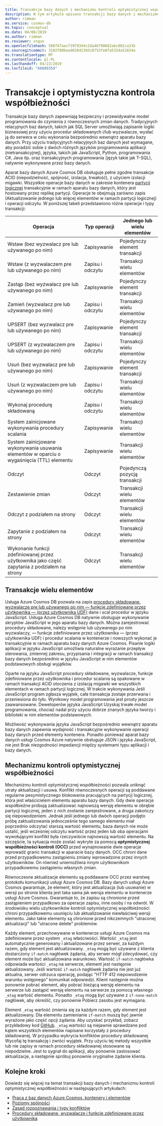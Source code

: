 ```yaml
---
title: Transakcje bazy danych i mechanizmu kontroli optymistycznej współbieżności w usłudze Azure Cosmos DB
description: W tym artykule opisano transakcji bazy danych i mechanizmu kontroli optymistycznej współbieżności w usłudze Azure Cosmos DB
author: rimman
ms.service: cosmos-db
ms.topic: conceptual
ms.date: 04/08/2019
ms.author: rimman
ms.reviewer: sngun
ms.openlocfilehash: 568f47aacf39793d4c2da46798682abc002ca33b
ms.sourcegitcommit: 3102f886aa962842303c8753fe8fa5324a52834a
ms.translationtype: MT
ms.contentlocale: pl-PL
ms.lasthandoff: 04/23/2019
ms.locfileid: "60889359"
---
```

# <a name="transactions-and-optimistic-concurrency-control"></a>Transakcje i optymistyczna kontrola współbieżności

Transakcje bazy danych zapewniają bezpieczny i przewidywalne model programowania do czynienia z równoczesnych zmian danych. Tradycyjnych relacyjnych baz danych, takich jak SQL Server umożliwiają zapisanie logiki biznesowej przy użyciu procedur składowanych i/lub wyzwalacze, wysłać ją do serwera w celu wykonania bezpośrednio wewnątrz aparatu bazy danych. Przy użyciu tradycyjnych relacyjnych baz danych jest wymagane, aby poradzić sobie z dwóch różnych języków programowania aplikacji (nietransakcyjnej), języka, takich jak JavaScript, Python, programowania C#, Java itp. oraz transakcyjnych programowania (język takie jak T-SQL), natywnie wykonywane przez bazy danych.

Aparat bazy danych Azure Cosmos DB obsługuje pełne zgodne transakcje ACID (niepodzielność, spójność, izolacja, trwałość), z użyciem izolacji migawki. Wszystkie operacje bazy danych w zakresie kontenera [partycji logicznej](partition-data.md) transakcyjnie w ramach aparatu bazy danych, który jest hostowany przez replikę partycji. Operacje te obejmują zarówno zapis (Aktualizowanie jednego lub więcej elementów w ramach partycji logicznej) i operacji odczytu. W poniższej tabeli przedstawiono różne operacje i typy transakcji:

| **Operacja**  | **Typ operacji** | **Jednego lub wielu elementów** |
|---------|---------|---------|
| Wstaw (bez wyzwalacz pre lub używanego po nim) | Zapisywanie | Pojedynczy element transakcji |
| Wstaw (z wyzwalaczem pre lub używanego po nim) | Zapisu i odczytu | Transakcji wielu elementów |
| Zastąp (bez wyzwalacz pre lub używanego po nim) | Zapisywanie | Pojedynczy element transakcji |
| Zamień (wyzwalacz pre lub używanego po nim) | Zapisu i odczytu | Transakcji wielu elementów |
| UPSERT (bez wyzwalacz pre lub używanego po nim) | Zapisywanie | Pojedynczy element transakcji |
| UPSERT (z wyzwalaczem pre lub używanego po nim) | Zapisu i odczytu | Transakcji wielu elementów |
| Usuń (bez wyzwalacz pre lub używanego po nim) | Zapisywanie | Pojedynczy element transakcji |
| Usuń (z wyzwalaczem pre lub używanego po nim) | Zapisu i odczytu | Transakcji wielu elementów |
| Wykonaj procedurę składowaną | Zapisu i odczytu | Transakcji wielu elementów |
| System zainicjowane wykonywania procedury scalania | Zapisywanie | Transakcji wielu elementów |
| System zainicjowane wykonywania usuwania elementów w oparciu o wygaśnięcia (TTL) elementu | Zapisywanie | Transakcji wielu elementów |
| Odczyt | Odczyt | Pojedynczą pozycją transakcji |
| Zestawienie zmian | Odczyt | Transakcji wielu elementów |
| Odczyt z podziałem na strony | Odczyt | Transakcji wielu elementów |
| Zapytanie z podziałem na strony | Odczyt | Transakcji wielu elementów |
| Wykonanie funkcji zdefiniowanej przez użytkownika jako część zapytania z podziałem na strony | Odczyt | Transakcji wielu elementów |

## <a name="multi-item-transactions"></a>Transakcje wielu elementów

Usługa Azure Cosmos DB pozwala na zapis [procedury składowane, wyzwalacze pre lub używanego po nim — funkcje zdefiniowane przez użytkownika — (przez użytkownika UDF)](stored-procedures-triggers-udfs.md) dane i scal procedur w języku JavaScript. Usługa Azure Cosmos DB natywnie obsługuje wykonywanie skryptów JavaScript w jego aparatu bazy danych. Można zarejestrować procedury składowane, należy wstępnie lub używanego po nim wyzwalaczy, — funkcje zdefiniowane przez użytkownika — (przez użytkownika UDF) i procedur scalania w kontenerze i nowszych wykonać je transakcyjnie w ramach aparatu bazy danych Azure Cosmos. Pisanie logiki aplikacji w języku JavaScript umożliwia naturalne wyrażanie przepływ sterowania, zmiennej zakresu, przypisania i integracji w ramach transakcji bazy danych bezpośrednio w języku JavaScript w nim elementów podstawowych obsługi wyjątków.

Oparte na języku JavaScript procedury składowane, wyzwalacze, funkcje zdefiniowane przez użytkownika i procedur scalania są opakowane w ramach transakcji ACID otoczenia z izolacją migawki we wszystkich elementach w ramach partycji logicznej. W trakcie wykonywania Jeśli JavaScript program zgłasza wyjątek, cała transakcja zostaje przerwana i przeniesiona do tyłu. Wynikowy model programowania jest prosty jeszcze zaawansowane. Deweloperów języka JavaScript Uzyskaj trwałe model programowania, chociaż nadal przy użyciu dobrze znanych języka tworzy i biblioteki w nim elementów podstawowych.

Możliwość wykonywania języka JavaScript bezpośrednio wewnątrz aparatu bazy danych zapewnia wydajność i transakcyjne wykonywanie operacji bazy danych przed elementy kontenera. Ponadto ponieważ aparat bazy danych usługi Cosmos Azure natywnie obsługuje JSON i języka JavaScript, nie jest Brak niezgodności impedancji między systemami typu aplikacji i bazy danych.

## <a name="optimistic-concurrency-control"></a>Mechanizmu kontroli optymistycznej współbieżności 

Mechanizmu kontroli optymistycznej współbieżności pozwala uniknąć utraty aktualizacji i usuwa. Konflikt równoczesnych operacji są poddawane regularne pesymistycznego blokowania pracujących na partycji logicznej, która jest właścicielem elementu aparatu bazy danych. Gdy dwie operacje współbieżne próbują zaktualizować najnowszą wersję elementu w obrębie partycji logicznej, jeden z nich zostanie zarejestrowane, a druga zakończy się niepowodzeniem. Jednak jeśli jednego lub dwóch operacji podjęto próbę zaktualizowania jednocześnie tego samego elementu miał poprzednio odczytać starszą wartość elementu, baza danych nie może ustalić, jeśli wcześniej odczytu wartość przez jeden lub oba operacjami wywołującymi konflikt była rzeczywiście najnowszą wartość elementu. Na szczęście, ta sytuacja może zostać wykryte za pomocą **optymistycznej współbieżności kontroli (OCC)** przed wynajmowanie dwie operacje wprowadź granic transakcji w aparacie bazy danych. OCC chroni dane przed przypadkowemu zastąpieniu zmiany wprowadzone przez innych użytkowników. On również uniemożliwia innym użytkownikom przypadkowemu zastąpieniu własnych zmian.

Równoczesne aktualizacje elementu są poddawane OCC przez warstwę protokołu komunikacji usługi Azure Cosmos DB. Bazy danych usługi Azure Cosmos gwarantuje, że element, który jest aktualizacja (lub usuwanie) w wersji po stronie klienta jest taka sama jak wersja elementu w kontenerze usługi Azure Cosmos. Gwarantuje to, że zapisu są chronione przed zastąpieniem przypadkowo za operacje zapisu, inne osoby i na odwrót. W środowisku wielu użytkowników kontroli optymistycznej współbieżności chroni przypadkowemu usunięciu lub aktualizowanie niewłaściwej wersji elementu. Jako takie elementy są chronione przed nikczemnych "utraconej aktualizacji" lub "utracone delete" problemów.

Każdy element, przechowywane w kontenerze usługi Azure Cosmos ma zdefiniowane przez system `_etag` właściwości. Wartość `_etag` jest automatycznie generowany i aktualizowane przez serwer, za każdym razem, gdy element jest aktualizowany. `_etag` mogą być używane z klienta dostarczony `if-match` nagłówek żądania, aby serwer mógł zdecydować, czy element może być aktualizowana warunkowo. Wartość `if-match` nagłówka odpowiada wartości `_etag` na serwerze, element jest następnie aktualizowany. Jeśli wartość `if-match` nagłówek żądania nie jest już aktualna, serwer odrzuca operację, podając "HTTP 412 niepowodzenie warunku wstępnego" komunikat odpowiedzi. Klient następnie można ponownie pobrać element, aby pobrać bieżącą wersję elementu na serwerze lub zastąpić wersję elementu na serwerze za pomocą własnego `_etag` wartość elementu. Ponadto `_etag` mogą być używane z `if-none-match` nagłówek, aby określić, czy ponownie Pobierz zasobu jest wymagana. 

Element `_etag` wartość zmienia się za każdym razem, gdy element jest aktualizowany. Dla elementu zamienianie `if-match` muszą być jawnie wyrażone jako część opcji żądania. Aby uzyskać przykład, zobacz przykładowy kod [GitHub](https://github.com/Azure/azure-documentdb-dotnet/blob/master/samples/code-samples/DocumentManagement/Program.cs#L398-L446). `_etag` wartości są niejawnie sprawdzane pod kątem wszystkich elementów napisane korzystały z procedury składowanej. W przypadku wykrycia konfliktów procedury składowanej Wycofaj tę transakcję i zwróci wyjątek. Przy użyciu tej metody wszystkie lub nie zapisy w ramach procedury składowanej stosowane są niepodzielne. Jest to sygnał do aplikacji, aby ponownie zastosować aktualizacje, a następnie spróbuj ponownie oryginalne żądanie klienta.

## <a name="next-steps"></a>Kolejne kroki

Dowiedz się więcej na temat transakcji bazy danych i mechanizmu kontroli optymistycznej współbieżności w następujących artykułach:

- [Praca z baz danych Azure Cosmos, kontenery i elementów](databases-containers-items.md)
- [Poziomy spójności](consistency-levels.md)
- [Zasad rozpoznawania i typy konfliktów](conflict-resolution-policies.md)
- [Procedury składowane, wyzwalacze i funkcje zdefiniowane przez użytkownika](stored-procedures-triggers-udfs.md)

